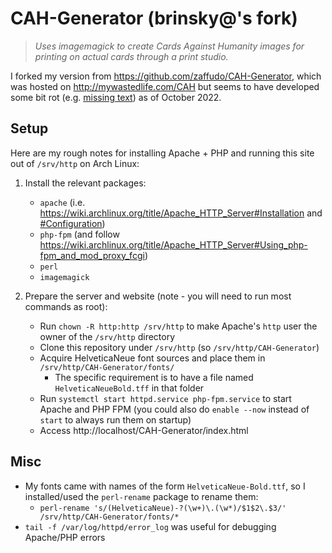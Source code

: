 CAH-Generator (brinsky@'s fork)
=============

> *Uses imagemagick to create Cards Against Humanity images for printing on actual cards through a print studio.*

I forked my version from https://github.com/zaffudo/CAH-Generator, which was hosted on http://mywastedlife.com/CAH but seems to have developed some bit rot (e.g. [missing text](https://github.com/zaffudo/CAH-Generator/issues/14)) as of October 2022.

## Setup

Here are my rough notes for installing Apache + PHP and running this site out of `/srv/http` on Arch Linux: 

1. Install the relevant packages:
    - `apache` (i.e. https://wiki.archlinux.org/title/Apache_HTTP_Server#Installation and [#Configuration](https://wiki.archlinux.org/title/Apache_HTTP_Server#Configuration))
    - `php-fpm` (and follow https://wiki.archlinux.org/title/Apache_HTTP_Server#Using_php-fpm_and_mod_proxy_fcgi)
    - `perl`
    - `imagemagick`

2. Prepare the server and website (note - you will need to run most commands as root):
    - Run `chown -R http:http /srv/http` to make Apache's `http` user the owner of the `/srv/http` directory
    - Clone this repository under `/srv/http` (so `/srv/http/CAH-Generator`)
    - Acquire HelveticaNeue font sources and place them in `/srv/http/CAH-Generator/fonts/`
        - The specific requirement is to have a file named `HelveticaNeueBold.tff` in that folder
    - Run `systemctl start httpd.service php-fpm.service` to start Apache and PHP FPM (you could also do `enable --now` instead of `start` to always run them on startup) 
    - Access http://localhost/CAH-Generator/index.html

## Misc

- My fonts came with names of the form `HelveticaNeue-Bold.ttf`, so I installed/used the `perl-rename` package to rename them:
    - `perl-rename 's/(HelveticaNeue)-?(\w+)\.(\w*)/$1$2\.$3/' /srv/http/CAH-Generator/fonts/*`
- `tail -f /var/log/httpd/error_log` was useful for debugging Apache/PHP errors
